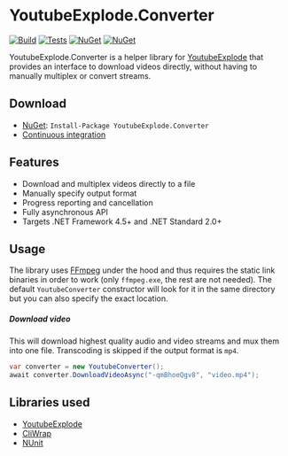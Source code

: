 # YoutubeExplode.Converter

[![Build](https://img.shields.io/appveyor/ci/Tyrrrz/YoutubeExplode-Converter/master.svg)](https://ci.appveyor.com/project/Tyrrrz/YoutubeExplode-Converter)
[![Tests](https://img.shields.io/appveyor/tests/Tyrrrz/YoutubeExplode-Converter/master.svg)](https://ci.appveyor.com/project/Tyrrrz/YoutubeExplode-Converter)
[![NuGet](https://img.shields.io/nuget/v/YoutubeExplode.Converter.svg)](https://nuget.org/packages/YoutubeExplode.Converter)
[![NuGet](https://img.shields.io/nuget/dt/YoutubeExplode.Converter.svg)](https://nuget.org/packages/YoutubeExplode.Converter)

YoutubeExplode.Converter is a helper library for [YoutubeExplode](https://github.com/Tyrrrz/YoutubeExplode) that provides an interface to download videos directly, without having to manually multiplex or convert streams.

## Download

- [NuGet](https://nuget.org/packages/YoutubeExplode.Converter): `Install-Package YoutubeExplode.Converter`
- [Continuous integration](https://ci.appveyor.com/project/Tyrrrz/YoutubeExplode-Converter)

## Features

- Download and multiplex videos directly to a file
- Manually specify output format
- Progress reporting and cancellation
- Fully asynchronous API
- Targets .NET Framework 4.5+ and .NET Standard 2.0+

## Usage

The library uses [FFmpeg](https://ffmpeg.org) under the hood and thus requires the static link binaries in order to work (only `ffmpeg.exe`, the rest are not needed). The default `YoutubeConverter` constructor will look for it in the same directory but you can also specify the exact location.

##### Download video

This will download highest quality audio and video streams and mux them into one file. Transcoding is skipped if the output format is `mp4`.

```c#
var converter = new YoutubeConverter();
await converter.DownloadVideoAsync("-qmBhoeQgv8", "video.mp4");
```

## Libraries used

- [YoutubeExplode](https://github.com/Tyrrrz/YoutubeExplode)
- [CliWrap](https://github.com/Tyrrrz/CliWrap)
- [NUnit](https://github.com/nunit/nunit)
